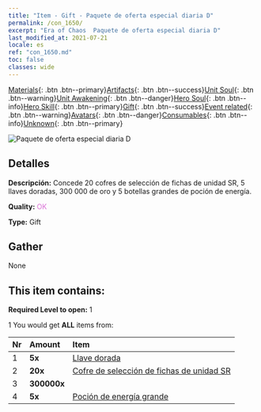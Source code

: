 ```yaml
---
title: "Item - Gift - Paquete de oferta especial diaria D"
permalink: /con_1650/
excerpt: "Era of Chaos  Paquete de oferta especial diaria D"
last_modified_at: 2021-07-21
locale: es
ref: "con_1650.md"
toc: false
classes: wide
---
```

 [Materials](/ItemsES/){: .btn .btn--primary}[Artifacts](/ItemsES/Artifacts/){: .btn .btn--success}[Unit Soul](/ItemsES/UnitSoul/){: .btn .btn--warning}[Unit Awakening](/ItemsES/UnitAwakening/){: .btn .btn--danger}[Hero Soul](/ItemsES/HeroSoul/){: .btn .btn--info}[Hero Skill](/ItemsES/HeroSkill/){: .btn .btn--primary}[Gift](/ItemsES/Gift/){: .btn .btn--success}[Event related](/ItemsES/Events/){: .btn .btn--warning}[Avatars](/ItemsES/Avatars/){: .btn .btn--danger}[Consumables](/ItemsES/Consumables/){: .btn .btn--info}[Unknown](/ItemsES/Unknown/){: .btn .btn--primary}

 ![Paquete de oferta especial diaria D](/images/t/i_907236.png)

## Detalles
 **Descripción:** Concede 20 cofres de selección de fichas de unidad SR, 5 llaves doradas, 300 000 de oro y 5 botellas grandes de poción de energía.

 **Quality:** <span style="color: #DA70D6">OK</span>

 **Type:** Gift

## Gather

  None

## This item contains:

 **Required Level to open:** 1

 1 You would get **ALL** items  from:

  | Nr | Amount |     Item    |
  |:---|:-------|:------------|
  | 1 |  **5x** | [Llave dorada](/ItemsES/con_783/) |  | 
  | 2 |  **20x** | [Cofre de selección de fichas de unidad SR](/ItemsES/con_1618/) |  | 
  | 3 |  **300000x** | <i class="fas fa-coins"/> |  | 
  | 4 |  **5x** | [Poción de energía grande](/ItemsES/con_706/) |  | 
